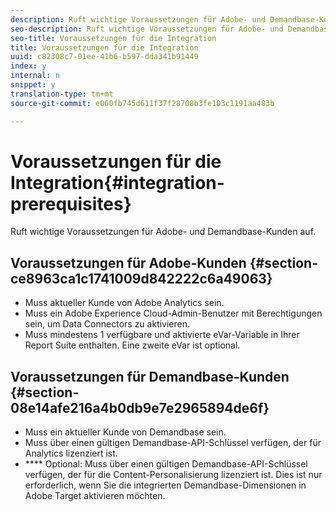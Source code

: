 ```yaml
---
description: Ruft wichtige Voraussetzungen für Adobe- und Demandbase-Kunden auf.
seo-description: Ruft wichtige Voraussetzungen für Adobe- und Demandbase-Kunden auf.
seo-title: Voraussetzungen für die Integration
title: Voraussetzungen für die Integration
uuid: c82308c7-01ee-41b6-b597-dda341b91449
index: y
internal: n
snippet: y
translation-type: tm+mt
source-git-commit: e060fb745d611f37f28708b3fe103c1191aa483b

---
```



# Voraussetzungen für die Integration{#integration-prerequisites}

Ruft wichtige Voraussetzungen für Adobe- und Demandbase-Kunden auf.

## Voraussetzungen für Adobe-Kunden {#section-ce8963ca1c1741009d842222c6a49063}

* Muss aktueller Kunde von Adobe Analytics sein.
* Muss ein Adobe Experience Cloud-Admin-Benutzer mit Berechtigungen sein, um Data Connectors zu aktivieren.
* Muss mindestens 1 verfügbare und aktivierte eVar-Variable in Ihrer Report Suite enthalten. Eine zweite eVar ist optional.

## Voraussetzungen für Demandbase-Kunden {#section-08e14afe216a4b0db9e7e2965894de6f}

* Muss ein aktueller Kunde von Demandbase sein.
* Muss über einen gültigen Demandbase-API-Schlüssel verfügen, der für Analytics lizenziert ist.
* **** Optional: Muss über einen gültigen Demandbase-API-Schlüssel verfügen, der für die Content-Personalisierung lizenziert ist. Dies ist nur erforderlich, wenn Sie die integrierten Demandbase-Dimensionen in Adobe Target aktivieren möchten.

